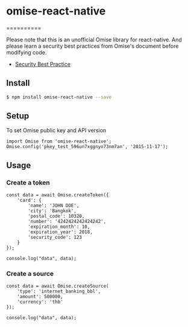 # omise-react-native
==========

Please note that this is an unofficial Omise library for react-native.
And please learn a security best practices from Omise's document before modifying code.

- [Security Best Practice](https://www.omise.co/security-best-practices)

## Install

```sh
$ npm install omise-react-native --save
```

## Setup
To set Omise public key and API version

```
import Omise from 'omise-react-native';
Omise.config('pkey_test_596un7xggnyo73nm7an', '2015-11-17');
```

## Usage
### Create a token
```
const data = await Omise.createToken({
    'card': {
        'name': 'JOHN DOE',
        'city': 'Bangkok',
        'postal_code': 10320,
        'number': '4242424242424242',
        'expiration_month': 10,
        'expiration_year': 2018,
        'security_code': 123
    }
});

console.log("data", data);
```

### Create a source
```
const data = await Omise.createSource(
    'type': 'internet_banking_bbl',
    'amount': 500000,
    'currency': 'thb'
});

console.log("data", data);
```